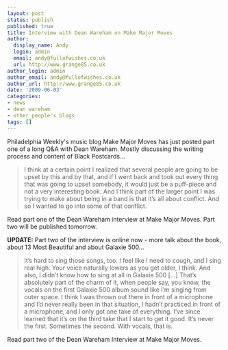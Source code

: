 ```yaml
---
layout: post
status: publish
published: true
title: Interview with Dean Wareham on Make Major Moves
author:
  display_name: Andy
  login: admin
  email: andy@fullofwishes.co.uk
  url: http://www.grange85.co.uk
author_login: admin
author_email: andy@fullofwishes.co.uk
author_url: http://www.grange85.co.uk
date: '2009-06-03'
categories:
- news
- dean wareham
- other people's blogs
tags: []
---
```

<p>Philadelphia Weekly's music blog Make Major Moves has just posted part one of a long Q&A with Dean Wareham. Mostly discussing the writing process and content of Black Postcards...</p>
<blockquote><p>I think at a certain point I realized that several people are going to be upset by this and by that, and if I went back and took out every thing that was going to upset somebody, it would just be a puff-piece and not a very interesting book. And I think part of the larger point I was trying to make about being in a band is that it’s all about conflict. And so I wanted to go into some of that conflict.</p></blockquote>
<p>Read part one of the Dean Wareham interview at Make Major Moves. Part two will be published tomorrow.</p>
<p><ins datetime="2009-06-04T20:52:52+00:00">
<p><strong>UPDATE:</strong> Part two of the interview is online now - more talk about the book, about 13 Most Beautiful and about Galaxie 500...</p>
<blockquote><p>It’s hard to sing those songs, too. I feel like I need to cough, and I sing real high. Your voice naturally lowers as you get older, I think. And also, I didn’t know how to sing at all in Galaxie 500 [...] That’s absolutely part of the charm of it, when people say, you know, the vocals on the first Galaxie 500 album sound like I’m singing from outer space. I think I was thrown out there in front of a microphone and I’d never really been in that situation, I hadn’t practiced in front of a microphone, and I only got one take of everything. I’ve since learned that it’s on the third take that I start to get it good. It’s never the first. Sometimes the second. With vocals, that is.</p></blockquote>
<p>Read part two of the Dean Wareham Interview at Make Major Moves.</p>
<p></ins></p>
